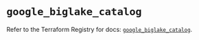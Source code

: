 # `google_biglake_catalog`

Refer to the Terraform Registry for docs: [`google_biglake_catalog`](https://registry.terraform.io/providers/hashicorp/google/6.18.0/docs/resources/biglake_catalog).
